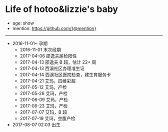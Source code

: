 
# Life of hotoo&lizzie's baby

- age: show
- mention: https://github.com/{@mention}

----

- 2016-11-01~ 孕期
  - 2016-11-01 末次经期
  - 2017-04-06 邵逸夫尿检阳性
  - 2017-04-13 邵逸夫 B 超，估计 22+ 周
  - 2017-04-13 西溪社区办理准生证
  - 2017-04-14 西溪社区医院检查，建生育服务卡
  - 2017-04-21 艾玛，四维彩超
  - 2017-05-12 艾玛，产检
  - 2017-05-26 艾玛，产检
  - 2017-06-09 艾玛，产检
  - 2017-06-23 艾玛，产检
  - 2017-07-07 艾玛，B 超
  - 2017-07-19 艾玛，空腹产检
- 2017-08-07 02:03 出生
